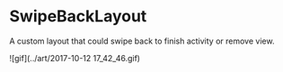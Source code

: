 # SwipeBackLayout
A custom layout that could swipe back to finish activity or remove view.

![gif](../art/2017-10-12 17_42_46.gif)